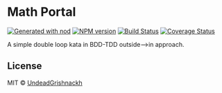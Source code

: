 # Math Portal

[![Generated with nod](https://img.shields.io/badge/generator-nod-2196F3.svg?style=flat-square)](https://github.com/diegohaz/nod)
[![NPM version](https://img.shields.io/npm/v/boilerplate-nodejs.svg?style=flat-square)](https://npmjs.org/package/boilerplate-nodejs)
[![Build Status](https://img.shields.io/travis//boilerplate-nodejs/master.svg?style=flat-square)](https://travis-ci.org/undeadgrishnackh/MathPortal/) [![Coverage Status](https://img.shields.io/codecov/c/github//boilerplate-nodejs/master.svg?style=flat-square)](https://codecov.io/gh/undeadgrishnackh/MathPortal/branch/master)

A simple double loop kata in BDD-TDD outside-->in approach.

## License

MIT © [UndeadGrishnackh](https://github.com/)
